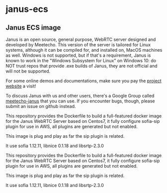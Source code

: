 # janus-ecs
## Janus ECS image

Janus is an open source, general purpose, WebRTC server designed and developed by Meetecho. This version of the server is tailored for Linux systems, although it can be compiled for, and installed on, MacOS machines as well. Windows is not supported, but if that's a requirement, Janus is known to work in the "Windows Subsystem for Linux" on Windows 10: do NOT trust repos that provide .exe builds of Janus, they are not official and will not be supported.

For some online demos and documentations, make sure you pay the [project website](https://janus.conf.meetecho.com/) a visit!

To discuss Janus with us and other users, there's a Google Group called [meetecho-janus](https://groups.google.com/forum/#!forum/meetecho-janus) that you can use. If you encounter bugs, though, please submit an issue on github instead.

This repository provides the Dockerfile to build a full-featured docker image for the Janus WebRTC Server based on Centos7, it fully configure sofia-sip plugin for use in AWS, all plugins are generated but not enabled.

This image is plug and play as far the sip plugin is related.

It use sofia 1.12.11, libnice 0.1.18 and libsrtp-2.3.0

This repository provides the Dockerfile to build a full-featured docker image for the Janus WebRTC Server based on Centos7, it fully configure sofia-sip plugin for use in AWS, all plugins are generated but not enabled.

This image is plug and play as far the sip plugin is related. 

It use sofia 1.12.11, libnice 0.1.18 and libsrtp-2.3.0
